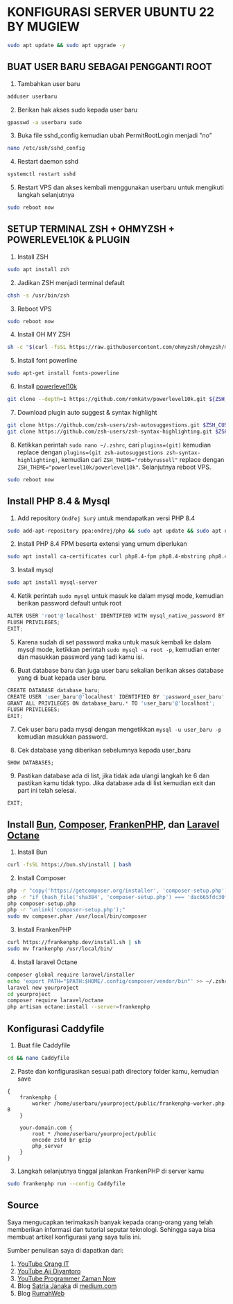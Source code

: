 # KONFIGURASI SERVER UBUNTU 22 BY MUGIEW

```bash
sudo apt update && sudo apt upgrade -y
```

## BUAT USER BARU SEBAGAI PENGGANTI ROOT

1. Tambahkan user baru

```bash
adduser userbaru
```

2. Berikan hak akses sudo kepada user baru

```bash
gpasswd -a userbaru sudo
```

3. Buka file sshd_config kemudian ubah PermitRootLogin menjadi "no"

```bash
nano /etc/ssh/sshd_config
```

4. Restart daemon sshd

```bash
systemctl restart sshd
```

5. Restart VPS dan akses kembali menggunakan userbaru untuk mengikuti langkah selanjutnya

```bash
sudo reboot now
```

## SETUP TERMINAL ZSH + OHMYZSH + POWERLEVEL10K & PLUGIN

1. Install ZSH

```bash
sudo apt install zsh
```

2. Jadikan ZSH menjadi terminal default

```bash
chsh -s /usr/bin/zsh
```

3. Reboot VPS

```bash
sudo reboot now
```

4. Install OH MY ZSH

```bash
sh -c "$(curl -fsSL https://raw.githubusercontent.com/ohmyzsh/ohmyzsh/master/tools/install.sh)"
```

5. Install font powerline

```bash
sudo apt-get install fonts-powerline
```

6. Install [powerlevel10k](https://github.com/romkatv/powerlevel10k)

```bash
git clone --depth=1 https://github.com/romkatv/powerlevel10k.git ${ZSH_CUSTOM:-$HOME/.oh-my-zsh/custom}/themes/powerlevel10k
```

7. Download plugin auto suggest & syntax highlight

```bash
git clone https://github.com/zsh-users/zsh-autosuggestions.git $ZSH_CUSTOM/plugins/zsh-autosuggestions
git clone https://github.com/zsh-users/zsh-syntax-highlighting.git $ZSH_CUSTOM/plugins/zsh-syntax-highlighting
```

8. Ketikkan perintah ```sudo nano ~/.zshrc```, cari ```plugins=(git)``` kemudian replace dengan ```plugins=(git zsh-autosuggestions zsh-syntax-highlighting)```, kemudian cari ```ZSH_THEME="robbyrussell"``` replace dengan ```ZSH_THEME="powerlevel10k/powerlevel10k"```. Selanjutnya reboot VPS.

```bash
sudo reboot now
```

## Install PHP 8.4 & Mysql

1. Add repository ```Ondřej Surý``` untuk mendapatkan versi PHP 8.4

```bash
sudo add-apt-repository ppa:ondrej/php && sudo apt update && sudo apt upgrade -y
```

2. Install PHP 8.4 FPM beserta extensi yang umum diperlukan

```bash
sudo apt install ca-certificates curl php8.4-fpm php8.4-mbstring php8.4-dom php8.4-tokenizer php8.4-readline php8.4-sqlite3 php8.4-curl php8.4-mysql php8.4-zip php8.4-intl -y
```

3. Install mysql

```bash
sudo apt install mysql-server
```

4. Ketik perintah ```sudo mysql``` untuk masuk ke dalam mysql mode, kemudian berikan password default untuk root

```d
ALTER USER 'root'@'localhost' IDENTIFIED WITH mysql_native_password BY 'ISI-PASSWORD-KAMU-DISINI';
FLUSH PRIVILEGES;
EXIT;
```

5. Karena sudah di set password maka untuk masuk kembali ke dalam mysql mode, ketikkan perintah ```sudo mysql -u root -p```, kemudian enter dan masukkan password yang tadi kamu isi.

6. Buat database baru dan juga user baru sekalian berikan akses database yang di buat kepada user baru.

```d
CREATE DATABASE database_baru;
CREATE USER 'user_baru'@'localhost' IDENTIFIED BY 'password_user_baru';
GRANT ALL PRIVILEGES ON database_baru.* TO 'user_baru'@'localhost';
FLUSH PRIVILEGES;
EXIT;
```

7. Cek user baru pada mysql dengan mengetikkan ```mysql -u user_baru -p``` kemudian masukkan password.

8. Cek database yang diberikan sebelumnya kepada user_baru

```mysql
SHOW DATABASES;
```

9. Pastikan database ada di list, jika tidak ada ulangi langkah ke 6 dan pastikan kamu tidak typo. Jika database ada di list kemudian exit dan part ini telah selesai.

```mysql
EXIT;
```

## Install [Bun](https://bun.sh/), [Composer](https://getcomposer.org/), [FrankenPHP](https://frankenphp.dev/), dan [Laravel Octane](https://laravel.com/docs/11.x/octane)

1. Install Bun

```bash
curl -fsSL https://bun.sh/install | bash
```

2. Install Composer

```bash
php -r "copy('https://getcomposer.org/installer', 'composer-setup.php');"
php -r "if (hash_file('sha384', 'composer-setup.php') === 'dac665fdc30fdd8ec78b38b9800061b4150413ff2e3b6f88543c636f7cd84f6db9189d43a81e5503cda447da73c7e5b6') { echo 'Installer verified'; } else { echo 'Installer corrupt'; unlink('composer-setup.php'); } echo PHP_EOL;"
php composer-setup.php
php -r "unlink('composer-setup.php');"
sudo mv composer.phar /usr/local/bin/composer
```

3. Install FrankenPHP

```bash
curl https://frankenphp.dev/install.sh | sh
sudo mv frankenphp /usr/local/bin/
```

4. Install laravel Octane

```bash
composer global require laravel/installer
echo 'export PATH="$PATH:$HOME/.config/composer/vendor/bin"' >> ~/.zshrc
laravel new yourproject
cd yourproject
composer require laravel/octane
php artisan octane:install --server=frankenphp
```

## Konfigurasi Caddyfile

1. Buat file Caddyfile

```bash
cd && nano Caddyfile
```

2. Paste dan konfigurasikan sesuai path directory folder kamu, kemudian save

```vim
{
    frankenphp {
        worker /home/userbaru/yourproject/public/frankenphp-worker.php 8
    }

    your-domain.com {
        root * /home/userbaru/yourproject/public
        encode zstd br gzip
        php_server
    }
}
```

3. Langkah selanjutnya tinggal jalankan FrankenPHP di server kamu

 ```bash
sudo frankenphp run --config Caddyfile
```

## Source

Saya mengucapkan terimakasih banyak kepada orang-orang yang telah memberikan informasi dan tutorial seputar teknologi. Sehingga saya bisa membuat artikel konfigurasi yang saya tulis ini.

Sumber penulisan saya di dapatkan dari:

1. [YouTube Orang IT](https://www.youtube.com/@orang_it)
2. [YouTube Aji Diyantoro](https://www.youtube.com/watch?v=kALMxgVMZF4&t=1465s)
3. [YouTube Programmer Zaman Now](https://www.youtube.com/watch?v=3qe6BEJ34Co)
4. Blog [Satria Janaka](https://medium.com/@satriajanaka09/setup-zsh-oh-my-zsh-powerlevel10k-on-ubuntu-20-04-c4a4052508fd) di [medium.com](https://medium.com/)
5. Blog [RumahWeb](https://www.rumahweb.com/journal/cara-membuat-user-baru-sebagai-pengganti-user-root-di-vps/)
